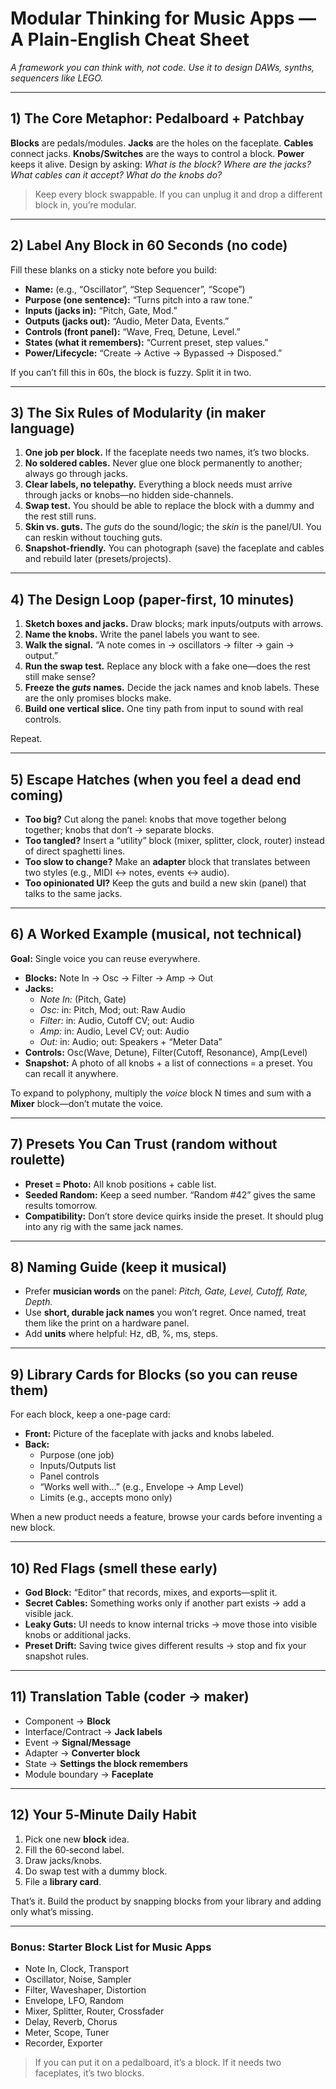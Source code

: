 # Modular Thinking for Music Apps — A Plain‑English Cheat Sheet

*A framework you can think with, not code. Use it to design DAWs, synths, sequencers like LEGO.*

---

## 1) The Core Metaphor: **Pedalboard + Patchbay**
**Blocks** are pedals/modules. **Jacks** are the holes on the faceplate. **Cables** connect jacks. **Knobs/Switches** are the ways to control a block. **Power** keeps it alive. Design by asking: *What is the block? Where are the jacks? What cables can it accept? What do the knobs do?*

> Keep every block swappable. If you can unplug it and drop a different block in, you’re modular.

---

## 2) Label Any Block in 60 Seconds (no code)
Fill these blanks on a sticky note before you build:

- **Name:** (e.g., “Oscillator”, “Step Sequencer”, “Scope”)
- **Purpose (one sentence):** “Turns pitch into a raw tone.”
- **Inputs (jacks in):** “Pitch, Gate, Mod.”
- **Outputs (jacks out):** “Audio, Meter Data, Events.”
- **Controls (front panel):** “Wave, Freq, Detune, Level.”
- **States (what it remembers):** “Current preset, step values.”
- **Power/Lifecycle:** “Create → Active → Bypassed → Disposed.”

If you can’t fill this in 60s, the block is fuzzy. Split it in two.

---

## 3) The Six Rules of Modularity (in maker language)
1. **One job per block.** If the faceplate needs two names, it’s two blocks.
2. **No soldered cables.** Never glue one block permanently to another; always go through jacks.
3. **Clear labels, no telepathy.** Everything a block needs must arrive through jacks or knobs—no hidden side-channels.
4. **Swap test.** You should be able to replace the block with a dummy and the rest still runs.
5. **Skin vs. guts.** The *guts* do the sound/logic; the *skin* is the panel/UI. You can reskin without touching guts.
6. **Snapshot-friendly.** You can photograph (save) the faceplate and cables and rebuild later (presets/projects).

---

## 4) The Design Loop (paper-first, 10 minutes)
1. **Sketch boxes and jacks.** Draw blocks; mark inputs/outputs with arrows.
2. **Name the knobs.** Write the panel labels you want to see.
3. **Walk the signal.** “A note comes in → oscillators → filter → gain → output.”
4. **Run the swap test.** Replace any block with a fake one—does the rest still make sense?
5. **Freeze the *guts* names.** Decide the jack names and knob labels. These are the only promises blocks make.
6. **Build one vertical slice.** One tiny path from input to sound with real controls.

Repeat.

---

## 5) Escape Hatches (when you feel a dead end coming)
- **Too big?** Cut along the panel: knobs that move together belong together; knobs that don’t → separate blocks.
- **Too tangled?** Insert a “utility” block (mixer, splitter, clock, router) instead of direct spaghetti lines.
- **Too slow to change?** Make an **adapter** block that translates between two styles (e.g., MIDI ↔ notes, events ↔ audio).
- **Too opinionated UI?** Keep the guts and build a new skin (panel) that talks to the same jacks.

---

## 6) A Worked Example (musical, not technical)
**Goal:** Single voice you can reuse everywhere.

- **Blocks:** Note In → Osc → Filter → Amp → Out
- **Jacks:**
  - *Note In:* (Pitch, Gate)
  - *Osc:* in: Pitch, Mod; out: Raw Audio
  - *Filter:* in: Audio, Cutoff CV; out: Audio
  - *Amp:* in: Audio, Level CV; out: Audio
  - *Out:* in: Audio; out: Speakers + “Meter Data”
- **Controls:** Osc(Wave, Detune), Filter(Cutoff, Resonance), Amp(Level)
- **Snapshot:** A photo of all knobs + a list of connections = a preset. You can recall it anywhere.

To expand to polyphony, multiply the *voice* block N times and sum with a **Mixer** block—don’t mutate the voice.

---

## 7) Presets You Can Trust (random without roulette)
- **Preset = Photo:** All knob positions + cable list.
- **Seeded Random:** Keep a seed number. “Random #42” gives the same results tomorrow.
- **Compatibility:** Don’t store device quirks inside the preset. It should plug into any rig with the same jack names.

---

## 8) Naming Guide (keep it musical)
- Prefer **musician words** on the panel: *Pitch, Gate, Level, Cutoff, Rate, Depth.*
- Use **short, durable jack names** you won’t regret. Once named, treat them like the print on a hardware panel.
- Add **units** where helpful: Hz, dB, %, ms, steps.

---

## 9) Library Cards for Blocks (so you can reuse them)
For each block, keep a one-page card:
- **Front:** Picture of the faceplate with jacks and knobs labeled.
- **Back:**
  - Purpose (one job)
  - Inputs/Outputs list
  - Panel controls
  - “Works well with…” (e.g., Envelope → Amp Level)
  - Limits (e.g., accepts mono only)

When a new product needs a feature, browse your cards before inventing a new block.

---

## 10) Red Flags (smell these early)
- **God Block:** “Editor” that records, mixes, and exports—split it.
- **Secret Cables:** Something works only if another part exists → add a visible jack.
- **Leaky Guts:** UI needs to know internal tricks → move those into visible knobs or additional jacks.
- **Preset Drift:** Saving twice gives different results → stop and fix your snapshot rules.

---

## 11) Translation Table (coder → maker)
- Component → **Block**
- Interface/Contract → **Jack labels**
- Event → **Signal/Message**
- Adapter → **Converter block**
- State → **Settings the block remembers**
- Module boundary → **Faceplate**

---

## 12) Your 5‑Minute Daily Habit
1. Pick one new **block** idea.
2. Fill the 60‑second label.
3. Draw jacks/knobs.
4. Do swap test with a dummy block.
5. File a **library card**.

That’s it. Build the product by snapping blocks from your library and adding only what’s missing.

---

### Bonus: Starter Block List for Music Apps
- Note In, Clock, Transport
- Oscillator, Noise, Sampler
- Filter, Waveshaper, Distortion
- Envelope, LFO, Random
- Mixer, Splitter, Router, Crossfader
- Delay, Reverb, Chorus
- Meter, Scope, Tuner
- Recorder, Exporter

> If you can put it on a pedalboard, it’s a block. If it needs two faceplates, it’s two blocks.

